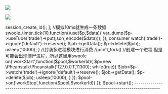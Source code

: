 

![](https://gitee.com/hxc8/images8/raw/master/img/202407191100228.jpg)



![](https://gitee.com/hxc8/images8/raw/master/img/202407191100563.jpg)



<?php

require 'vendor/autoload.php';



$p=new \Pheanstalk\Pheanstalk('127.0.0.1',11300);



//生产者

$data=[

'tid'=>session_create_id();

];



//模拟10ms就生成一条数据



swoole_timer_tick(10,function()use($p,$data){

var_dump($p->useTube('trade')->put(json_encode($data)));

});





consumer

<?php

require 'vendor/autoload.php';

$p=new \Pheanstalk\Pheanstalk('127.0.0.1',11300);

while(true){

$job=$p->watch('trade')->ignore('default')->reserve();

$job->getData();

$p->delete($job);

usleep(10000);

}







//封装多进程模块进行消费

//pcntl_fork() //创建一个进程  但是可能会出现僵尸进程，所以这里用swoole

<?php



require 'vendor/autoload.php';



$pools=new Swool\Process\Pool(2);



$pool->on('workStart',function($pool,$workerId){

$p=new \Pheanstalk\Pheanstalk('127.0.0.1',11300);

while(true){

$job=$p->watch('trade')->ignore('default')->reserve();

$job->getData();

$p->delete($job);

usleep(10000);

}

});



$pool->on('workStop',function($pool,$workerId){



});



$pool->start();







------------------------------------------------------------------------------------------












